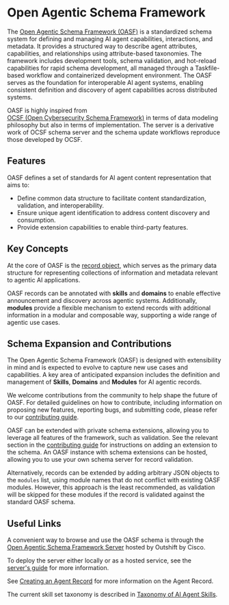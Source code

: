 # Open Agentic Schema Framework

The [Open Agentic Schema Framework (OASF)](https://schema.oasf.outshift.com/) is
a standardized schema system for defining and managing AI agent capabilities,
interactions, and metadata.
It provides a structured way to describe agent attributes, capabilities, and
relationships using attribute-based taxonomies.
The framework includes development tools, schema validation, and hot-reload
capabilities for rapid schema development, all managed through a Taskfile-based
workflow and containerized development environment.
The OASF serves as the foundation for interoperable AI agent systems, enabling
consistent definition and discovery of agent capabilities across distributed
systems.

OASF is highly inspired from
[OCSF (Open Cybersecurity Schema Framework)](https://ocsf.io/) in terms of data
modeling philosophy but also in terms of implementation.
The server is a derivative work of OCSF schema server and the schema update
workflows reproduce those developed by OCSF.

## Features

OASF defines a set of standards for AI agent content representation that aims
to:

- Define common data structure to facilitate content standardization,
  validation, and interoperability.
- Ensure unique agent identification to address content discovery and
  consumption.
- Provide extension capabilities to enable third-party features.

## Key Concepts

At the core of OASF is the
[record object](https://schema.oasf.outshift.com/objects/record), which serves
as the primary data structure for representing collections of information and
metadata relevant to agentic AI applications.

OASF records can be annotated with **skills** and **domains** to enable
effective announcement and discovery across agentic systems.
Additionally, **modules** provide a flexible mechanism to extend records with
additional information in a modular and composable way, supporting a wide range
of agentic use cases.

## Schema Expansion and Contributions

The Open Agentic Schema Framework (OASF) is designed with extensibility in mind
and is expected to evolve to capture new use cases and capabilities.
A key area of anticipated expansion includes the definition and management of
**Skills**, **Domains** and **Modules** for AI agentic records.

We welcome contributions from the community to help shape the future of OASF.
For detailed guidelines on how to contribute, including information on proposing
new features, reporting bugs, and submitting code, please refer to our
[contributing guide](contributing.md).

OASF can be extended with private schema extensions, allowing you to leverage
all features of the framework, such as validation.
See the relevant section in the
[contributing guide](contributing.md#oasf-extensions) for instructions on adding
an extension to the schema.
An OASF instance with schema extensions can be hosted, allowing you to use your
own schema server for record validation.

Alternatively, records can be extended by adding arbitrary JSON objects to the
`modules` list, using module names that do not conflict with existing OASF
modules.
However, this approach is the least recommended, as validation will be skipped
for these modules if the record is validated against the standard OASF schema.

## Useful Links

A convenient way to browse and use the OASF schema is through the
[Open Agentic Schema Framework Server](https://schema.oasf.outshift.com) hosted
by Outshift by Cisco.

To deploy the server either locally or as a hosted service, see the
[server's guide](oasf-server.md) for more information.

See [Creating an Agent Record](../how-to-guides/agent-record-guide.md) for more
information on the Agent Record.

The current skill set taxonomy is described in
[Taxonomy of AI Agent Skills](https://schema.oasf.outshift.com/skill_categories).
